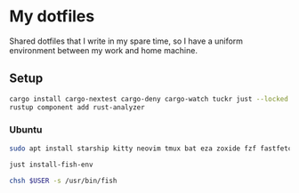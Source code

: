 # My dotfiles

Shared dotfiles that I write in my spare time, so I have a uniform environment between my work and home machine.

## Setup

```bash
cargo install cargo-nextest cargo-deny cargo-watch tuckr just --locked
rustup component add rust-analyzer
```

### Ubuntu

```sh
sudo apt install starship kitty neovim tmux bat eza zoxide fzf fastfetch

just install-fish-env

chsh $USER -s /usr/bin/fish
```
